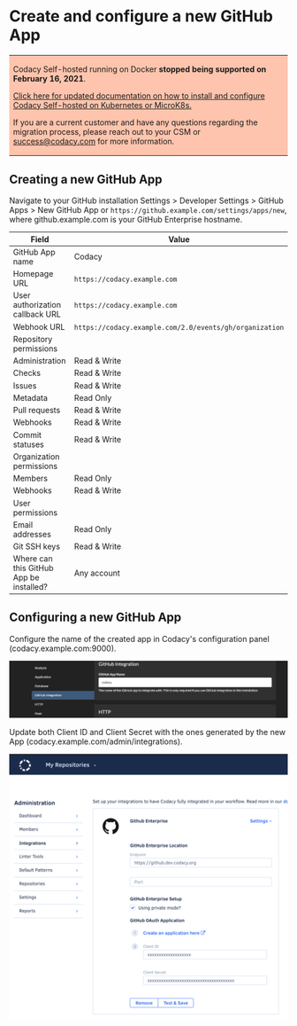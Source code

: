 # Create and configure a new GitHub App

<table>
  <tbody>
    <tr>
      <td style="background-color: #ffc4ad;">
        <p>
          Codacy Self-hosted running on Docker <strong>stopped being supported on February 16, 2021</strong>.
        </p>
        <p>
          <a href="/chart/" target="_self">Click here for updated documentation on how to install and configure Codacy Self-hosted on Kubernetes or MicroK8s.</a>
        </p>
        <p>
          If you are a current customer and have any questions regarding the migration process, please reach out to your CSM or <a href="mailto:success@codacy.com" target="_blank">success@codacy.com</a> for more information.
        </p>
      </td>
    </tr>
  </tbody>
</table>

## Creating a new GitHub App

Navigate to your GitHub installation Settings > Developer Settings > GitHub Apps > New GitHub App or `https://github.example.com/settings/apps/new`, where github.example.com is your GitHub Enterprise hostname.


| Field                                   | Value                                                   |
| --------------------------------------- | ------------------------------------------------------- |
| GitHub App name                         | Codacy                                                  |
| Homepage URL                            | `https://codacy.example.com`                            |
| User authorization callback URL         | `https://codacy.example.com`                            |
| Webhook URL                             | `https://codacy.example.com/2.0/events/gh/organization` |
| Repository permissions                  |                                                         |
| Administration                          | Read & Write                                            |
| Checks                                  | Read & Write                                            |
| Issues                                  | Read & Write                                            |
| Metadata                                | Read Only                                               |
| Pull requests                           | Read & Write                                            |
| Webhooks                                | Read & Write                                            |
| Commit statuses                         | Read & Write                                            |
| Organization permissions                |                                                         |
| Members                                 | Read Only                                               |
| Webhooks                                | Read & Write                                            |
| User permissions                        |                                                         |
| Email addresses                         | Read Only                                               |
| Git SSH keys                            | Read & Write                                            |
| Where can this GitHub App be installed? | Any account                                             |

## Configuring a new GitHub App

Configure the name of the created app in Codacy's configuration panel (codacy.example.com:9000).

![Screenshot_2020-03-23_at_11.38.16.png](../images/Screenshot_2020-03-23_at_11.38.16.png)

Update both Client ID and Client Secret with the ones generated by the new App (codacy.example.com/admin/integrations).

![Screenshot_2020-03-23_at_11.41.26.png](../images/Screenshot_2020-03-23_at_11.41.26.png)
